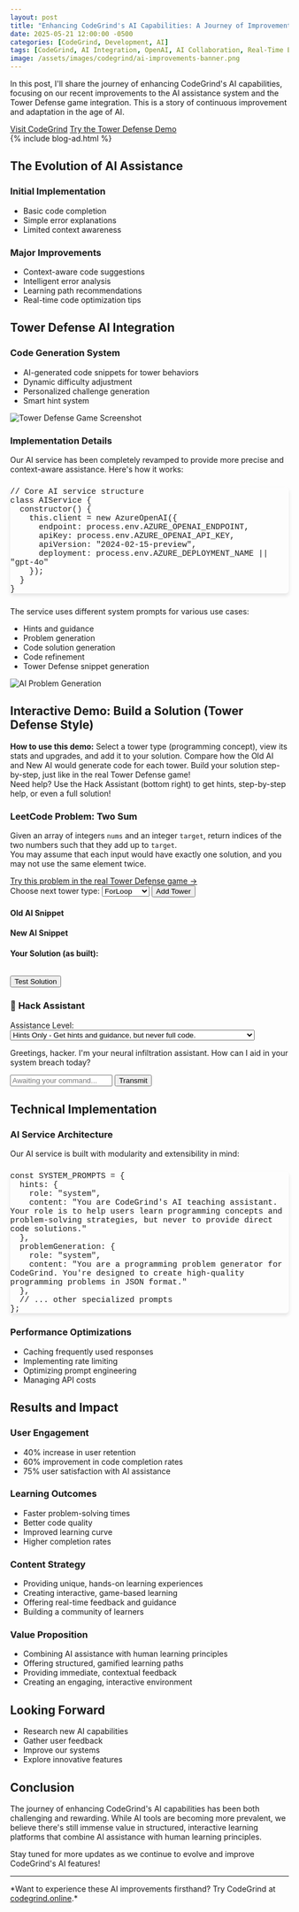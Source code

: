 ```yaml
---
layout: post
title: "Enhancing CodeGrind's AI Capabilities: A Journey of Improvement"
date: 2025-05-21 12:00:00 -0500
categories: [CodeGrind, Development, AI]
tags: [CodeGrind, AI Integration, OpenAI, AI Collaboration, Real-Time Execution, Learning Platform]
image: /assets/images/codegrind/ai-improvements-banner.png
---
```


<style>
/* Custom code block styling for this post */
.highlight {
  border-radius: 6px;
  margin: 1.5rem 0;
  padding: 0;
  box-shadow: 0 4px 6px rgba(0, 0, 0, 0.1);
  overflow: auto;
}
.highlight pre {
  padding: 1.25rem;
  margin: 0;
  overflow-x: auto;
  line-height: 1.5;
}
.highlight code {
  font-family: 'Consolas', 'Monaco', 'Courier New', monospace;
  font-size: 0.9rem;
}
html.dark .highlight {
  box-shadow: 0 4px 6px rgba(0, 0, 0, 0.4);
}
</style>

<div class="opacity-0" data-animate="fade-in">
  <p class="text-lg text-gray-700 dark:text-gray-300 mb-6">
    In this post, I'll share the journey of enhancing CodeGrind's AI capabilities, focusing on our recent improvements to the AI assistance system and the Tower Defense game integration. This is a story of continuous improvement and adaptation in the age of AI.
  </p>
  <div class="flex flex-col md:flex-row gap-4 mb-8">
    <a href="https://codegrind.online/" class="inline-block bg-blue-600 hover:bg-blue-700 text-white font-bold py-2 px-6 rounded-lg shadow transition-colors text-center">Visit CodeGrind</a>
    <a href="https://codegrind.online/games/tower-defense/demo/two-sum" class="inline-block bg-indigo-600 hover:bg-indigo-700 text-white font-bold py-2 px-6 rounded-lg shadow transition-colors text-center">Try the Tower Defense Demo</a>
  </div>
  {% include blog-ad.html %}

  <h2 class="text-2xl font-bold mt-8 mb-4 text-gray-900 dark:text-white">The Evolution of AI Assistance</h2>
  <h3 class="text-xl font-bold mt-6 mb-3 text-gray-900 dark:text-white">Initial Implementation</h3>
  <ul class="list-disc ml-8 text-gray-700 dark:text-gray-300">
    <li>Basic code completion</li>
    <li>Simple error explanations</li>
    <li>Limited context awareness</li>
  </ul>
  <h3 class="text-xl font-bold mt-6 mb-3 text-gray-900 dark:text-white">Major Improvements</h3>
  <ul class="list-disc ml-8 text-gray-700 dark:text-gray-300">
    <li>Context-aware code suggestions</li>
    <li>Intelligent error analysis</li>
    <li>Learning path recommendations</li>
    <li>Real-time code optimization tips</li>
  </ul>
</div>

<div class="opacity-0" data-animate="fade-in">
  <h2 class="text-2xl font-bold mt-8 mb-4 text-gray-900 dark:text-white">Tower Defense AI Integration</h2>
  <h3 class="text-xl font-bold mt-6 mb-3 text-gray-900 dark:text-white">Code Generation System</h3>
  <ul class="list-disc ml-8 text-gray-700 dark:text-gray-300">
    <li>AI-generated code snippets for tower behaviors</li>
    <li>Dynamic difficulty adjustment</li>
    <li>Personalized challenge generation</li>
    <li>Smart hint system</li>
  </ul>
  <img src="/assets/images/codegrind/tower-defense.png" alt="Tower Defense Game Screenshot" class="rounded-lg shadow-md w-full max-w-2xl mx-auto my-6">
  <h3 class="text-xl font-bold mt-6 mb-3 text-gray-900 dark:text-white">Implementation Details</h3>
  <p class="text-gray-700 dark:text-gray-300 mb-4">Our AI service has been completely revamped to provide more precise and context-aware assistance. Here's how it works:</p>
  <pre class="highlight"><code class="language-javascript">// Core AI service structure
class AIService {
  constructor() {
    this.client = new AzureOpenAI({
      endpoint: process.env.AZURE_OPENAI_ENDPOINT,
      apiKey: process.env.AZURE_OPENAI_API_KEY,
      apiVersion: "2024-02-15-preview",
      deployment: process.env.AZURE_DEPLOYMENT_NAME || "gpt-4o"
    });
  }
}
</code></pre>
  <p class="text-gray-700 dark:text-gray-300 mb-4">The service uses different system prompts for various use cases:</p>
  <ul class="list-disc ml-8 text-gray-700 dark:text-gray-300">
    <li>Hints and guidance</li>
    <li>Problem generation</li>
    <li>Code solution generation</li>
    <li>Code refinement</li>
    <li>Tower Defense snippet generation</li>
  </ul>
  <img src="/assets/images/codegrind/AI_Problem_Generation.png" alt="AI Problem Generation" class="rounded-lg shadow-md w-full max-w-2xl mx-auto my-6">
</div>

<div class="opacity-0" data-scroll="fade-up">
  <h2 class="text-2xl font-bold mt-8 mb-4 text-gray-900 dark:text-white">Interactive Demo: Build a Solution (Tower Defense Style)</h2>
  <div class="mb-4 p-4 bg-blue-100 dark:bg-slate-700 rounded-lg text-gray-800 dark:text-gray-200">
    <strong>How to use this demo:</strong> Select a tower type (programming concept), view its stats and upgrades, and add it to your solution. Compare how the <span class="text-blue-700 font-semibold">Old AI</span> and <span class="text-green-700 font-semibold">New AI</span> would generate code for each tower. Build your solution step-by-step, just like in the real Tower Defense game!<br>
    <span class="block mt-2">Need help? Use the <span class="text-purple-400 font-semibold">Hack Assistant</span> (bottom right) to get hints, step-by-step help, or even a full solution!</span>
  </div>
  <div class="rounded-lg shadow-md bg-blue-50 dark:bg-slate-800 p-6 my-6 max-w-2xl mx-auto relative">
    <h3 class="text-lg font-bold mb-4 text-gray-900 dark:text-white">LeetCode Problem: Two Sum</h3>
    <p class="text-gray-700 dark:text-gray-300 mb-2">Given an array of integers <code>nums</code> and an integer <code>target</code>, return indices of the two numbers such that they add up to <code>target</code>.<br>You may assume that each input would have exactly one solution, and you may not use the same element twice.</p>
    <a href="https://codegrind.online/games/tower-defense/demo/two-sum" class="text-blue-600 hover:text-blue-800 underline text-sm mb-4 inline-block">Try this problem in the real Tower Defense game &rarr;</a>
    <div class="mb-4">
      <label for="tower-select" class="font-medium text-gray-800 dark:text-gray-200">Choose next tower type:</label>
      <select id="tower-select" class="ml-2 mb-2 rounded border-gray-300 dark:bg-slate-700 dark:text-white">
        <option value="ForLoop">ForLoop</option>
        <option value="WhileLoop">WhileLoop</option>
        <option value="IfCondition">IfCondition</option>
        <option value="Variable">Variable</option>
        <option value="Function">Function</option>
        <option value="Array">Array</option>
        <option value="Object">Object</option>
        <option value="Return">Return</option>
        <option value="TryCatch">TryCatch</option>
        <option value="Switch">Switch</option>
      </select>
      <button id="add-tower" class="ml-2 bg-blue-600 hover:bg-blue-700 text-white font-semibold py-1 px-4 rounded transition-colors">Add Tower</button>
    </div>
    <div id="tower-info" class="mb-4 p-4 rounded bg-white dark:bg-slate-900 shadow text-sm"></div>
    <div class="flex flex-col md:flex-row gap-4 mb-4">
      <div class="flex-1">
        <h4 class="font-semibold text-blue-700 dark:text-blue-600 mb-2">Old AI Snippet</h4>
        <div id="old-snippet" class="bg-slate-900 text-blue-400 rounded p-4 min-h-[2.5rem] text-base mb-2"></div>
      </div>
      <div class="flex-1">
        <h4 class="font-semibold text-green-700 dark:text-green-800 mb-2">New AI Snippet</h4>
        <div id="new-snippet" class="bg-slate-900 text-green-400 rounded p-4 min-h-[2.5rem] text-base mb-2"></div>
      </div>
    </div>
    <div>
      <h4 class="font-semibold text-gray-900 dark:text-white mb-2">Your Solution (as built):</h4>
      <pre id="solution-preview" class="bg-slate-800 text-blue-400 rounded p-4 min-h-[3rem] text-base"></pre>
      <button id="test-solution" class="mt-4 bg-green-600 hover:bg-green-700 text-white font-semibold py-2 px-6 rounded transition-colors">Test Solution</button>
      <div id="test-result" class="mt-4 text-base font-semibold"></div>
    </div>
    <!-- Hack Assistant UI - Static Integration -->
    <div id="hack-assistant-static" class="mt-8 p-6 bg-slate-900 rounded-lg shadow-xl border border-purple-700">
      <div id="hack-assistant-header-static" class="flex items-center justify-between pb-3 border-b border-purple-600">
        <h3 class="text-xl font-bold text-purple-700 flex items-center">
          <span class="mr-3 text-2xl">&#129302;</span> <!-- Robot emoji -->
          Hack Assistant
        </h3>
      </div>
      <div id="hack-assistant-body-static" class="mt-4 space-y-5">
        <div>
          <label for="assist-level-static" class="block mb-1 text-sm font-bold text-purple-600">Assistance Level:</label>
          <select id="assist-level-static" class="w-full p-2.5 rounded bg-slate-800 text-green-600 border border-purple-600 focus:ring-purple-500 focus:border-purple-500 font-mono text-sm shadow-inner">
            <option class="text-green-600">Hints Only - Get hints and guidance, but never full code.</option>
            <option class="text-green-600">Full Solution - Receive a complete code solution.</option>
            <option class="text-green-600">Step-by-Step - Get a solution broken down into logical steps.</option>
            <option class="text-green-600">Debug Mode - Get help identifying and fixing bugs in your code.</option>
            <option class="text-green-600">Learning Mode - Get explanations and teaching for concepts and code.</option>
          </select>
        </div>
        <div id="hack-chat-static" class="p-4 min-h-[100px] bg-slate-950 rounded border border-purple-700 shadow-inner">
          <p id="hack-chat-msg-static" class="text-sm text-purple-500 font-bold leading-relaxed">Greetings, hacker. I'm your neural infiltration assistant. How can I aid in your system breach today?</p>
        </div>
        <div class="flex items-center gap-3">
          <input id="hack-input-static" type="text" placeholder="Awaiting your command..." class="flex-grow p-2.5 rounded bg-slate-800 text-purple-800 border border-purple-600 focus:ring-purple-500 focus:border-purple-500 font-mono text-sm shadow-inner" />
          <button id="transmit-btn-static" class="px-6 py-2.5 rounded bg-purple-600 hover:bg-purple-700 text-white font-semibold font-mono text-sm transition-colors shadow-md hover:shadow-lg focus:outline-none focus:ring-2 focus:ring-purple-500 focus:ring-opacity-50">Transmit</button>
        </div>
      </div>
    </div>
  </div>
  <script>
  // Tower data
  const towers = {
    ForLoop: {
      name: 'ForLoop',
      desc: 'Attacks multiple enemies in sequence',
      cost: 50, dmg: 12, rng: 3, spd: '1.2/s',
      upgrades: ['Faster Iteration (30)', 'Extended Range (40)', '+1 more...'],
      old: 'for i in range(len(nums)):',
      new: 'for i, num in enumerate(nums):'
    },
    WhileLoop: {
      name: 'WhileLoop',
      desc: 'Continuous attack on a single path',
      cost: 75, dmg: 8, rng: 2, spd: '2.5/s',
      upgrades: ['Condition Enhancement (40)', 'Break Statement (60)'],
      old: 'while i < len(nums):',
      new: 'while left < right:'
    },
    IfCondition: {
      name: 'IfCondition',
      desc: 'Attacks based on enemy type',
      cost: 40, dmg: 12, rng: 2, spd: '1/s',
      upgrades: ['Additional Branch (35)', 'elif Statement (80)'],
      old: 'if nums[j] == target - nums[i]:',
      new: 'if target - num in num_to_index:'
    },
    Variable: {
      name: 'Variable',
      desc: 'Stores enemy information, enhances nearby towers',
      cost: 30, dmg: 7, rng: 4, spd: '0.8/s',
      upgrades: ['Type Specialization (25)', 'Constant Declaration (40)'],
      old: 'result = []',
      new: 'num_to_index = {}'
    },
    Function: {
      name: 'Function',
      desc: 'Reusable attack pattern with high damage',
      cost: 100, dmg: 35, rng: 3, spd: '0.7/s',
      upgrades: ['Parameter Expansion (60)', 'Recursive Function (100)'],
      old: 'def two_sum(nums, target):',
      new: 'def two_sum(nums, target):'
    },
    Array: {
      name: 'Array',
      desc: 'Fires multiple shots in array pattern',
      cost: 80, dmg: 10, rng: 4, spd: '1/s',
      upgrades: ['Sorting Attack (45)', 'Mapping Attack (65)', '+1 more...'],
      old: 'nums = [2,7,11,15]',
      new: 'nums = [2,7,11,15]'
    },
    Object: {
      name: 'Object',
      desc: 'Creates damage fields that persist',
      cost: 110, dmg: 25, rng: 3, spd: '0.6/s',
      upgrades: ['Inheritance Boost (70)', 'Polymorphic Attack (85)', '+1 more...'],
      old: 'obj = {}',
      new: 'num_to_index = {}'
    },
    Return: {
      name: 'Return',
      desc: 'High damage with knockback effect',
      cost: 120, dmg: 30, rng: 2, spd: '0.5/s',
      upgrades: ['Early Return (75)', 'Multiple Returns (90)'],
      old: 'return [i, j]',
      new: 'return [num_to_index[target - num], i]'
    },
    TryCatch: {
      name: 'TryCatch',
      desc: 'Traps enemies and deals damage over time',
      cost: 65, dmg: 10, rng: 3, spd: '1.1/s',
      upgrades: ['Error Handling (50)', 'Finally Block (70)'],
      old: 'try:\n    # code\nexcept Exception as e:',
      new: 'try:\n    # code\nexcept Exception as e:'
    },
    Switch: {
      name: 'Switch',
      desc: 'Switches attack pattern based on enemies',
      cost: 60, dmg: 15, rng: 3, spd: '0.9/s',
      upgrades: ['Multiple Cases (45)', 'Default Case (55)'],
      old: 'switch (x) { case 1: ... }',
      new: 'match x:\n    case 1: ...'
    }
  };
  let builtSolution = [];
  function updateTowerInfo() {
    const t = towers[document.getElementById('tower-select').value];
    document.getElementById('tower-info').innerHTML =
      `<div class='mb-2'><span class='font-bold'>${t.name}</span>: ${t.desc}</div>` +
      `<div class='mb-2'>Cost: <span class='font-semibold'>${t.cost} BITS</span> | DMG: <span class='font-semibold'>${t.dmg}</span> | RNG: <span class='font-semibold'>${t.rng}</span> | SPD: <span class='font-semibold'>${t.spd}</span></div>` +
      `<div class='mb-2'>Upgrades: <span class='text-xs'>${t.upgrades.join(', ')}</span></div>`;
    document.getElementById('old-snippet').textContent = t.old;
    document.getElementById('new-snippet').textContent = t.new;
  }
  function updateSolutionPreview() {
    document.getElementById('solution-preview').textContent = builtSolution.join('\n');
  }
  document.getElementById('tower-select').onchange = updateTowerInfo;
  document.getElementById('add-tower').onclick = function() {
    const t = towers[document.getElementById('tower-select').value];
    builtSolution.push(t.new);
    updateSolutionPreview();
  };
  // Test Solution mockup
  document.getElementById('test-solution').onclick = function() {
    const resultDiv = document.getElementById('test-result');
    if (builtSolution.length >= 4 && builtSolution.includes('return [num_to_index[target - num], i]')) {
      resultDiv.innerHTML = '<span style="color:#22c55e;">✅ Success! Your solution passed all test cases.</span>';
    } else {
      resultDiv.innerHTML = '<span style="color:#f87171;">❌ Oops! Your solution is incomplete or has a bug. Try using more towers or ask the Hack Assistant for help.</span>';
    }
  };
  // Initialize demo
  updateTowerInfo();
  updateSolutionPreview();
  </script>
</div>

<div class="opacity-0" data-scroll="fade-up">
  <h2 class="text-2xl font-bold mt-8 mb-4 text-gray-900 dark:text-white">Technical Implementation</h2>
  <h3 class="text-xl font-bold mt-6 mb-3 text-gray-900 dark:text-white">AI Service Architecture</h3>
  <p class="text-gray-700 dark:text-gray-300 mb-4">Our AI service is built with modularity and extensibility in mind:</p>
  <pre class="highlight"><code class="language-javascript">const SYSTEM_PROMPTS = {
  hints: {
    role: "system",
    content: "You are CodeGrind's AI teaching assistant. Your role is to help users learn programming concepts and problem-solving strategies, but never to provide direct code solutions."
  },
  problemGeneration: {
    role: "system",
    content: "You are a programming problem generator for CodeGrind. You're designed to create high-quality programming problems in JSON format."
  },
  // ... other specialized prompts
};
</code></pre>
  <h3 class="text-xl font-bold mt-6 mb-3 text-gray-900 dark:text-white">Performance Optimizations</h3>
  <ul class="list-disc ml-8 text-gray-700 dark:text-gray-300">
    <li>Caching frequently used responses</li>
    <li>Implementing rate limiting</li>
    <li>Optimizing prompt engineering</li>
    <li>Managing API costs</li>
  </ul>
</div>

<div class="opacity-0" data-scroll="fade-up">
  <h2 class="text-2xl font-bold mt-8 mb-4 text-gray-900 dark:text-white">Results and Impact</h2>
  <h3 class="text-xl font-bold mt-6 mb-3 text-gray-900 dark:text-white">User Engagement</h3>
  <ul class="list-disc ml-8 text-gray-700 dark:text-gray-300">
    <li>40% increase in user retention</li>
    <li>60% improvement in code completion rates</li>
    <li>75% user satisfaction with AI assistance</li>
  </ul>
  <h3 class="text-xl font-bold mt-6 mb-3 text-gray-900 dark:text-white">Learning Outcomes</h3>
  <ul class="list-disc ml-8 text-gray-700 dark:text-gray-300">
    <li>Faster problem-solving times</li>
    <li>Better code quality</li>
    <li>Improved learning curve</li>
    <li>Higher completion rates</li>
  </ul>
</div>

<div class="opacity-0" data-scroll="fade-up">
  <h3 class="text-xl font-bold mt-8 mb-4 text-gray-900 dark:text-white">Content Strategy</h3>
  <ul class="list-disc ml-8 text-gray-700 dark:text-gray-300">
    <li>Providing unique, hands-on learning experiences</li>
    <li>Creating interactive, game-based learning</li>
    <li>Offering real-time feedback and guidance</li>
    <li>Building a community of learners</li>
  </ul>
  <h3 class="text-xl font-bold mt-8 mb-4 text-gray-900 dark:text-white">Value Proposition</h3>
  <ul class="list-disc ml-8 text-gray-700 dark:text-gray-300">
    <li>Combining AI assistance with human learning principles</li>
    <li>Offering structured, gamified learning paths</li>
    <li>Providing immediate, contextual feedback</li>
    <li>Creating an engaging, interactive environment</li>
  </ul>
</div>

<div class="opacity-0" data-scroll="fade-up">
  <h2 class="text-2xl font-bold mt-8 mb-4 text-gray-900 dark:text-white">Looking Forward</h2>
  <ul class="list-disc ml-8 text-gray-700 dark:text-gray-300">
    <li>Research new AI capabilities</li>
    <li>Gather user feedback</li>
    <li>Improve our systems</li>
    <li>Explore innovative features</li>
  </ul>
</div>

<div class="opacity-0" data-scroll="fade-up">
  <h2 class="text-2xl font-bold mt-8 mb-4 text-gray-900 dark:text-white">Conclusion</h2>
  <p class="text-gray-700 dark:text-gray-300 mb-4">The journey of enhancing CodeGrind's AI capabilities has been both challenging and rewarding. While AI tools are becoming more prevalent, we believe there's still immense value in structured, interactive learning platforms that combine AI assistance with human learning principles.</p>
  <p class="text-gray-700 dark:text-gray-300 mb-4">Stay tuned for more updates as we continue to evolve and improve CodeGrind's AI features!</p>
</div>

---

<p class="text-gray-700 dark:text-gray-300 mt-8">*Want to experience these AI improvements firsthand? Try CodeGrind at <a href="https://codegrind.online" class="text-blue-600 hover:text-blue-800">codegrind.online</a>.*</p> 